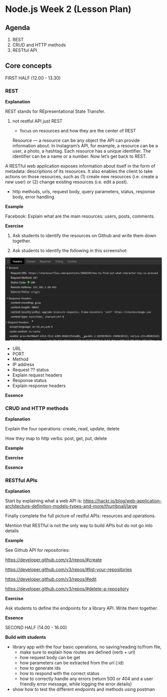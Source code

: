 # Node.js Week 2 (Lesson Plan)

## Agenda

1. REST
2. CRUD and HTTP methods
3. RESTful API

## Core concepts

FIRST HALF (12.00 - 13.30)

### REST

**Explanation**

REST stands for REpresentational State Transfer.

1. not restful API just REST

   - focus on resources and how they are the center of REST

   Resource — a resource can be any object the API can provide information about. In Instagram’s API, for example, a resource can be a user, a photo, a hashtag. Each resource has a unique identifier. The identifier can be a name or a number. Now let’s get back to REST.

A RESTful web application exposes information about itself in the form of metadata: descriptions of its resources. It also enables the client to take actions on those resources, such as (1) create new resources (i.e. create a new user) or (2) change existing resources (i.e. edit a post).

- http methods, urls, request body, query parameters, status, response body, error handling

**Example**

Facebook: Explain what are the main resources: users, posts, comments.

**Exercise**

1. Ask students to identify the resources on Github and write them down together.

2. Ask students to identify the following in this screenshot:

![HTTP request exercise](../assets/request_exercise.png)

- URL
- PORT
- Method
- IP address
- Request ?? status
- Explain request headers
- Response status
- Explain response headers

**Essence**

### CRUD and HTTP methods

**Explanation**

Explain the four operations: create, read, update, delete

How they map to http verbs: post, get, put, delete

**Example**

**Exercise**

**Essence**

### RESTful APIs

**Explanation**

Start by explaining what a web API is: https://hackr.io/blog/web-application-architecture-definition-models-types-and-more/thumbnail/large

Finally complete the full picture of restful APIs: resources and operations.

Mention that RESTful is not the only way to build APIs but do not go into details

**Example**

See Github API for repositories:

https://developer.github.com/v3/repos/#create

https://developer.github.com/v3/repos/#list-your-repositories

https://developer.github.com/v3/repos/#edit

https://developer.github.com/v3/repos/#delete-a-repository

**Exercise**

Ask students to define the endpoints for a library API. Write them together.

**Essence**

SECOND HALF (14.00 - 16.00)

**Build with students**

- library app with the four basic operations, no saving/reading to/from file,
  - make sure to explain how routes are defined (verb + url)
  - how request body can be get
  - how parameters can be extracted from the url (:id)
  - how to generate ids
  - how to respond with the correct status
  - how to correctly handle any errors (return 500 or 404 and a user friendly error message, while logging the error details)
- show how to test the different endpoints and methods using postman
